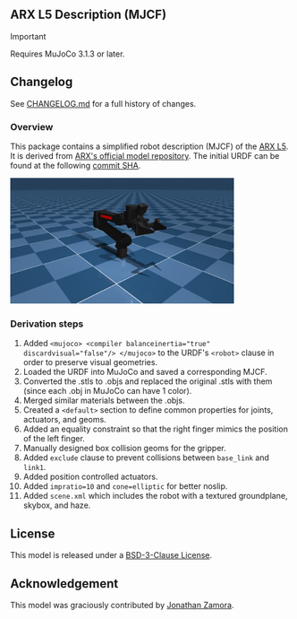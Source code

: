 ## ARX L5 Description (MJCF)

> [!IMPORTANT]
> Requires MuJoCo 3.1.3 or later.

## Changelog

See [CHANGELOG.md](./CHANGELOG.md) for a full history of changes.

### Overview

This package contains a simplified robot description (MJCF) of the [ARX L5](https://arx-x.com/). It is derived from [ARX's official model repository](https://github.com/ARXroboticsX/ARX_Model). The initial URDF can be found at the following [commit SHA](https://github.com/ARXroboticsX/ARX_Model/tree/af6fe43c873008a85bce6195c0f2160f1a1c14ce/X5/X5A).

<p float="left">
  <img src="arx_l5.png" width="400">
</p>

### Derivation steps

1.  Added `<mujoco> <compiler balanceinertia="true" discardvisual="false"/> </mujoco>` to the URDF's
    `<robot>` clause in order to preserve visual geometries.
2.  Loaded the URDF into MuJoCo and saved a corresponding MJCF.
3.  Converted the .stls to .objs and replaced the original .stls with them (since each .obj in MuJoCo can have 1 color).
4.  Merged similar materials between the .objs.
5.  Created a `<default>` section to define common properties for joints, actuators, and geoms.
6.  Added an equality constraint so that the right finger mimics the position of the left finger.
7.  Manually designed box collision geoms for the gripper.
8.  Added `exclude` clause to prevent collisions between `base_link` and `link1`.
9.  Added position controlled actuators.
10. Added `impratio=10` and `cone=elliptic` for better noslip.
11. Added `scene.xml` which includes the robot with a textured groundplane, skybox, and haze.

## License

This model is released under a [BSD-3-Clause License](LICENSE).

## Acknowledgement

This model was graciously contributed by [Jonathan Zamora](https://jonzamora.dev/).
